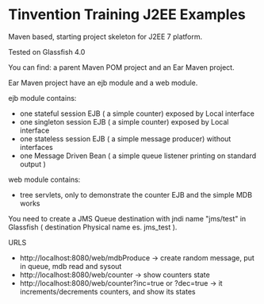 Tinvention Training J2EE Examples
=======================

Maven based, starting project skeleton for J2EE 7 platform. 

Tested on Glassfish 4.0 

You can find: a parent Maven POM project and an Ear Maven project.

Ear Maven project have an ejb module and a web module.

ejb module contains:
 
* one stateful session EJB ( a simple counter) exposed by Local interface 
* one singleton session EJB ( a simple counter) exposed by Local interface 
* one stateless session EJB ( a simple message producer) without interfaces 
* one Message Driven Bean ( a simple queue listener printing on standard output )

web module contains:
* tree servlets, only to demonstrate the counter EJB and the simple MDB works

You need to create a JMS Queue destination with jndi name "jms/test" in Glassfish ( destination Physical name es. jms_test ).

URLS 
* http://localhost:8080/web/mdbProduce -> create random message, put in queue, mdb read and sysout
* http://localhost:8080/web/counter -> show counters state
* http://localhost:8080/web/counter?inc=true or ?dec=true -> it increments/decrements counters, and show its states
